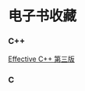 # 电子书收藏
### C++
[Effective C++ 第三版](https://ebook-1301626360.cos.ap-nanjing.myqcloud.com/cpp/Effective%20C%2B%2B%E4%B8%AD%E6%96%87%E7%89%88%28%E7%AC%AC%E4%B8%89%E7%89%88%29.pdf)

### C

### 
